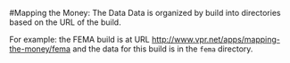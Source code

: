 #Mapping the Money: The Data
Data is organized by build into directories based on the URL of the build.

For example: the FEMA build is at URL http://www.vpr.net/apps/mapping-the-money/fema and the data for this build is in the `fema` directory.
